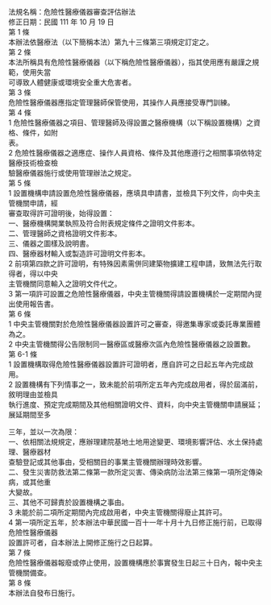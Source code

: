 法規名稱：危險性醫療儀器審查評估辦法  
修正日期：民國 111 年 10 月 19 日  
第 1 條  
本辦法依醫療法（以下簡稱本法）第九十三條第三項規定訂定之。  
第 2 條  
本法所稱具有危險性醫療儀器（以下稱危險性醫療儀器），指其使用應有嚴謹之規範，使用失當  
可導致人體健康或環境安全重大危害者。  
第 3 條  
危險性醫療儀器應指定管理醫師保管使用，其操作人員應接受專門訓練。  
第 4 條  
1 危險性醫療儀器之項目、管理醫師及得設置之醫療機構（以下稱設置機構）之資格、條件，如附  
表。  
2 危險性醫療儀器之適應症、操作人員資格、條件及其他應遵行之相關事項依特定醫療技術檢查檢  
驗醫療儀器施行或使用管理辦法之規定。  
第 5 條  
1 設置機構申請設置危險性醫療儀器，應填具申請書，並檢具下列文件，向中央主管機關申請，經  
審查取得許可證明後，始得設置：  
一、醫療機構開業執照及符合附表規定條件之證明文件影本。  
二、管理醫師之資格證明文件影本。  
三、儀器之圖樣及說明書。  
四、醫療器材輸入或製造許可證明文件影本。  
2 前項第四款之許可證明，有特殊因素需併同建築物擴建工程申請，致無法先行取得者，得以中央  
主管機關同意輸入之證明文件代之。  
3 第一項許可設置之危險性醫療儀器，中央主管機關得請設置機構於一定期間內提出使用報告書。  
第 6 條  
1 中央主管機關對於危險性醫療儀器設置許可之審查，得邀集專家或委託專業團體為之。  
2 中央主管機關得公告限制同一醫療區或醫療次區內危險性醫療儀器之設置數。  
第 6-1 條  
1 設置機構取得危險性醫療儀器設置許可證明者，應自許可之日起五年內完成啟用。  
2 設置機構有下列情事之一，致未能於前項所定五年內完成啟用者，得於屆滿前，敘明理由並檢具  
執行進度、預定完成期間及其他相關證明文件、資料，向中央主管機關申請展延；展延期間至多  


三年，並以一次為限：  
一、依相關法規規定，應辦理建院基地土地用途變更、環境影響評估、水土保持處理、醫療器材  
查驗登記或其他事由，受相關目的事業主管機關辦理時效影響。  
二、發生災害防救法第二條第一款所定災害、傳染病防治法第三條第一項所定傳染病，或其他重  
大變故。  
三、其他不可歸責於設置機構之事由。  
3 未能於前二項所定期間內完成啟用者，中央主管機關得廢止其許可。  
4 第一項所定五年，於本辦法中華民國一百十一年十月十九日修正施行前，已取得危險性醫療儀器  
設置許可者，自本辦法上開修正施行之日起算。  
第 7 條  
危險性醫療儀器報廢或停止使用，設置機構應於事實發生日起三十日內，報中央主管機關備查。  
第 8 條  
本辦法自發布日施行。  


